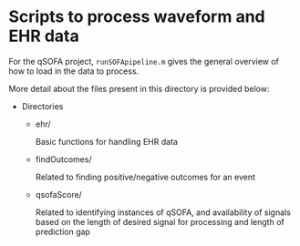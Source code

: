 # Scripts to process waveform and EHR data

For the qSOFA project, `runSOFApipeline.m` gives the general overview of how to load in the data to process.

More detail about the files present in this directory is provided below:
- Directories
  - ehr/
  
    Basic functions for handling EHR data
     
  - findOutcomes/
  
    Related to finding positive/negative outcomes for an event
    
  - qsofaScore/
  
     Related to identifying instances of qSOFA, and availability of signals based on the length of desired signal for processing and length of prediction gap
